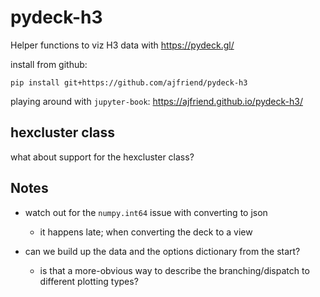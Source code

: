 # pydeck-h3

Helper functions to viz H3 data with https://pydeck.gl/

install from github:

```
pip install git+https://github.com/ajfriend/pydeck-h3
```

playing around with `jupyter-book`: https://ajfriend.github.io/pydeck-h3/

## hexcluster class

what about support for the hexcluster class?


## Notes

- watch out for the `numpy.int64` issue with converting to json
    + it happens late; when converting the deck to a view

- can we build up the data and the options dictionary from the start?
    + is that a more-obvious way to describe the branching/dispatch to different plotting types?
